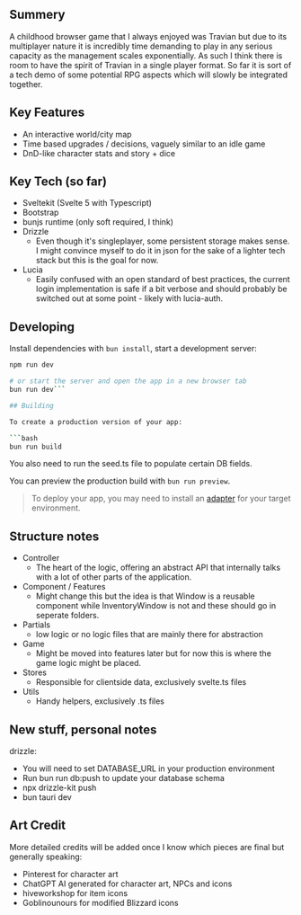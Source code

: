 ## Summery
A childhood browser game that I always enjoyed was Travian but due to its multiplayer nature it is incredibly time demanding to play in any serious capacity as the management scales exponentially. As such I think there is room to have the spirit of Travian in a single player format. So far it is sort of a tech demo of some potential RPG aspects which will slowly be integrated together.

## Key Features
* An interactive world/city map
* Time based upgrades / decisions, vaguely similar to an idle game
* DnD-like character stats and story + dice

## Key Tech (so far)
* Sveltekit (Svelte 5 with Typescript)
* Bootstrap
* bunjs runtime (only soft required, I think)
* Drizzle
  * Even though it's singleplayer, some persistent storage makes sense. I might convince myself to do it in json for the sake of a lighter tech stack but this is the goal for now.
* Lucia
  * Easily confused with an open standard of best practices, the current login implementation is safe if a bit verbose and should probably be switched out at some point - likely with lucia-auth.

## Developing
Install dependencies with `bun install`, start a development server:

```bash
npm run dev

# or start the server and open the app in a new browser tab
bun run dev```

## Building

To create a production version of your app:

```bash
bun run build
```

You also need to run the seed.ts file to populate certain DB fields.

You can preview the production build with `bun run preview`.

> To deploy your app, you may need to install an [adapter](https://svelte.dev/docs/kit/adapters) for your target environment.

## Structure notes
* Controller
  * The heart of the logic, offering an abstract API that internally talks with a lot of other parts of the application.
* Component / Features
  * Might change this but the idea is that Window is a reusable component while InventoryWindow is not and these should go in seperate folders.
* Partials
  * low logic or no logic files that are mainly there for abstraction
* Game
  * Might be moved into features later but for now this is where the game logic might be placed.
* Stores
  * Responsible for clientside data, exclusively svelte.ts files
* Utils
  * Handy helpers, exclusively .ts files

## New stuff, personal notes
drizzle: 
  - You will need to set DATABASE_URL in your production environment  
  - Run bun run db:push to update your database schema  
  - npx drizzle-kit push
  - bun tauri dev
  
## Art Credit
More detailed credits will be added once I know which pieces are final but generally speaking:
- Pinterest for character art
- ChatGPT AI generated for character art, NPCs and icons
- hiveworkshop for item icons
- Goblinounours for modified Blizzard icons